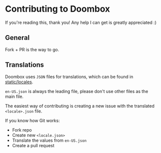 # Contributing to Doombox

If you're reading this, thank you! Any help I can get is greatly appreciated :)

## General

Fork + PR is the way to go.

## Translations

Doombox uses `JSON` files for translations, which can be found in [static/locales](/packages/doombox-react/src/static/locales).

`en-US.json` is always the leading file, please don't use other files as the main file.

The easiest way of contributing is creating a new issue with the translated `<locale>.json` file.

If you know how Git works:

- Fork repo
- Create new `<locale.json>`
- Translate the values from `en-US.json`
- Create a pull request
